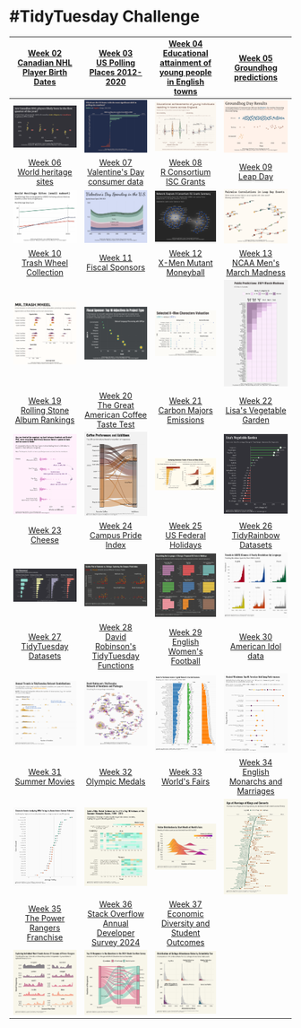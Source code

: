 # #TidyTuesday Challenge

|                                                                [Week 02<br>Canadian NHL Player Birth Dates](https://github.com/poncest/tidytuesday/tree/main/2024/Week_02)                                                                 |         [Week 03](https://github.com/poncest/tidytuesday/tree/main/2024/Week_03)[<br>](https://github.com/poncest/tidytuesday/tree/main/2024/Week_02)[US Polling Places 2012-2020](https://github.com/poncest/tidytuesday/tree/main/2024/Week_03)         | [Week 04](https://github.com/poncest/tidytuesday/tree/main/2024/Week_04)[<br>](https://github.com/poncest/tidytuesday/tree/main/2024/Week_02)[Educational attainment of young people in English towns](https://github.com/poncest/tidytuesday/tree/main/2024/Week_04) |     [Week 05](https://github.com/poncest/tidytuesday/tree/main/2024/Week_05)[<br>](https://github.com/poncest/tidytuesday/tree/main/2024/Week_02)[Groundhog predictions](https://github.com/poncest/tidytuesday/tree/main/2024/Week_05)      |
|:----------------:|:----------------:|:-----------------:|:----------------:|
|                                                                                                     ![](Week_02/2024_02.png "Week 02")                                                                                                     |                                                                                                            ![](Week_03/2024_03.png "week 03")                                                                                                             |                                                                                                                  ![](Week_04/2024_04.png "week 04")                                                                                                                   |                                                                                                      ![](Week_05/2024_05.png "week 05")                                                                                                      |
|                                                                      [Week 06<br>World heritage sites](https://github.com/poncest/tidytuesday/tree/main/2024/Week_06)                                                                      |                                                                         [Week 07<br>Valentine's Day consumer data](https://github.com/poncest/tidytuesday/tree/main/2024/Week_07)                                                                         |                                                                                  [Week 08<br>R Consortium ISC Grants](https://github.com/poncest/tidytuesday/tree/main/2024/Week_08)                                                                                  |                                                                             [Week 09<br>Leap Day](https://github.com/poncest/tidytuesday/tree/main/2024/Week_09)                                                                             |
|                                                                                                     ![](Week_06/2024_06.png "week 06")                                                                                                     |                                                                                                            ![](Week_07/2024_07.png "week 07")                                                                                                             |                                                                                                                  ![](Week_08/2024_08.png "week 08")                                                                                                                   |                                                                                                      ![](Week_09/2024_09.png "week 09")                                                                                                      |
|    [Week 10](https://github.com/poncest/tidytuesday/tree/main/2024/Week_10)[<br>](https://github.com/poncest/tidytuesday/tree/main/2024/Week_06)[Trash Wheel Collection](https://github.com/poncest/tidytuesday/tree/main/2024/Week_10)    |               [Week 11](https://github.com/poncest/tidytuesday/tree/main/2024/Week_11)[<br>](https://github.com/poncest/tidytuesday/tree/main/2024/Week_06)[Fiscal Sponsors](https://github.com/poncest/tidytuesday/tree/main/2024/Week_11)               |                 [Week 12](https://github.com/poncest/tidytuesday/tree/main/2024/Week_12)[<br>](https://github.com/poncest/tidytuesday/tree/main/2024/Week_06)[X-Men Mutant Moneyball](https://github.com/poncest/tidytuesday/tree/main/2024/Week_12)                  |                                                                     [Week 13<br>NCAA Men's March Madness](https://github.com/poncest/tidytuesday/tree/main/2024/Week_13)                                                                     |
|                                                                                                     ![](Week_10/2024_10.png "week 10")                                                                                                     |                                                                                                            ![](Week_11/2024_11.png "week 11")                                                                                                             |                                                                                                                  ![](Week_12/2024_12.png "week 12")                                                                                                                   |                                                                                                      ![](Week_13/2024_13.png "week 13")                                                                                                      |
| [Week 19](https://github.com/poncest/tidytuesday/tree/main/2024/Week_19)[<br>](https://github.com/poncest/tidytuesday/tree/main/2024/Week_06)[Rolling Stone Album Rankings](https://github.com/poncest/tidytuesday/tree/main/2024/Week_19) |    [Week 20](https://github.com/poncest/tidytuesday/tree/main/2024/Week_20)[<br>](https://github.com/poncest/tidytuesday/tree/main/2024/Week_06)[The Great American Coffee Taste Test](https://github.com/poncest/tidytuesday/tree/main/2024/Week_20)     |                 [Week 21](https://github.com/poncest/tidytuesday/tree/main/2024/Week_21)[<br>](https://github.com/poncest/tidytuesday/tree/main/2024/Week_06)[Carbon Majors Emissions](https://github.com/poncest/tidytuesday/tree/main/2024/Week_21)                 |    [Week 22](https://github.com/poncest/tidytuesday/tree/main/2024/Week_22)[<br>](https://github.com/poncest/tidytuesday/tree/main/2024/Week_06)[Lisa's Vegetable Garden](https://github.com/poncest/tidytuesday/tree/main/2024/Week_22)     |
|                                                                                                     ![](Week_19/2024_19.png "week 19")                                                                                                     |                                                                                                            ![](Week_20/2024_20.png "week 20")                                                                                                             |                                                                                                                  ![](Week_21/2024_21.png "week 21")                                                                                                                   |                                                                                                      ![](Week_22/2024_22.png "week 22")                                                                                                      |
|            [Week 23](https://github.com/poncest/tidytuesday/tree/main/2024/Week_23)[<br>](https://github.com/poncest/tidytuesday/tree/main/2024/Week_06)[Cheese](https://github.com/poncest/tidytuesday/tree/main/2024/Week_23)            |             [Week 24](https://github.com/poncest/tidytuesday/tree/main/2024/Week_24)[<br>](https://github.com/poncest/tidytuesday/tree/main/2024/Week_06)[Campus Pride Index](https://github.com/poncest/tidytuesday/tree/main/2024/Week_24)              |                   [Week 25](https://github.com/poncest/tidytuesday/tree/main/2024/Week_25)[<br>](https://github.com/poncest/tidytuesday/tree/main/2024/Week_06)[US Federal Holidays](https://github.com/poncest/tidytuesday/tree/main/2024/Week_25)                   |      [Week 26](https://github.com/poncest/tidytuesday/tree/main/2024/Week_26)[<br>](https://github.com/poncest/tidytuesday/tree/main/2024/Week_06)[TidyRainbow Datasets](https://github.com/poncest/tidytuesday/tree/main/2024/Week_26)      |
|                                                                                                     ![](Week_23/2024_23.png "week 23")                                                                                                     |                                                                                                            ![](Week_24/2024_24.png "week 24")                                                                                                             |                                                                                                                  ![](Week_25/2024_25.png "week 25")                                                                                                                   |                                                                                                      ![](Week_26/2024_26.png "week 26")                                                                                                      |
|     [Week 27](https://github.com/poncest/tidytuesday/tree/main/2024/Week_27)[<br>](https://github.com/poncest/tidytuesday/tree/main/2024/Week_06)[TidyTuesday Datasets](https://github.com/poncest/tidytuesday/tree/main/2024/Week_27)     |   [Week 28](https://github.com/poncest/tidytuesday/tree/main/2024/Week_28)[<br>](https://github.com/poncest/tidytuesday/tree/main/2024/Week_06)[David Robinson's TidyTuesday Functions](https://github.com/poncest/tidytuesday/tree/main/2024/Week_28)    |                [Week 29](https://github.com/poncest/tidytuesday/tree/main/2024/Week_29)[<br>](https://github.com/poncest/tidytuesday/tree/main/2024/Week_06)[English Women's Football](https://github.com/poncest/tidytuesday/tree/main/2024/Week_29)                 |       [Week 30](https://github.com/poncest/tidytuesday/tree/main/2024/Week_30)[<br>](https://github.com/poncest/tidytuesday/tree/main/2024/Week_06)[American Idol data](https://github.com/poncest/tidytuesday/tree/main/2024/Week_30)       |
|                                                                                                     ![](Week_27/2024_27.png "week 27")                                                                                                     |                                                                                                            ![](Week_28/2024_28.png "week 28")                                                                                                             |                                                                                                                  ![](Week_29/2024_29.png "week 29")                                                                                                                   |                                                                                                      ![](Week_30/2024_30.png "Week 30")                                                                                                      |
|        [Week 31](https://github.com/poncest/tidytuesday/tree/main/2024/Week_31)[<br>](https://github.com/poncest/tidytuesday/tree/main/2024/Week_06)[Summer Movies](https://github.com/poncest/tidytuesday/tree/main/2024/Week_31)         |               [Week 32](https://github.com/poncest/tidytuesday/tree/main/2024/Week_32)[<br>](https://github.com/poncest/tidytuesday/tree/main/2024/Week_06)[Olympic Medals](https://github.com/poncest/tidytuesday/tree/main/2024/Week_32)                |                      [Week 33](https://github.com/poncest/tidytuesday/tree/main/2024/Week_33)[<br>](https://github.com/poncest/tidytuesday/tree/main/2024/Week_06)[World's Fairs](https://github.com/poncest/tidytuesday/tree/main/2024/Week_33)                      | [Week 34](https://github.com/poncest/tidytuesday/tree/main/2024/Week_34)[<br>](https://github.com/poncest/tidytuesday/tree/main/2024/Week_06)[English Monarchs and Marriages](https://github.com/poncest/tidytuesday/tree/main/2024/Week_34) |
|                                                                                                     ![](Week_31/2024_31.png "week 31")                                                                                                     |                                                                                                            ![](Week_32/2024_32.png "week 32")                                                                                                             |                                                                                                                  ![](Week_33/2024_33.png "week 33")                                                                                                                   |                                                                                                      ![](Week_34/2024_34.png "Week 34")                                                                                                      |
| [Week 35](https://github.com/poncest/tidytuesday/tree/main/2024/Week_35)[<br>](https://github.com/poncest/tidytuesday/tree/main/2024/Week_06)[The Power Rangers Franchise](https://github.com/poncest/tidytuesday/tree/main/2024/Week_35)  | [Week 36](https://github.com/poncest/tidytuesday/tree/main/2024/Week_36)[<br>](https://github.com/poncest/tidytuesday/tree/main/2024/Week_06)[Stack Overflow Annual Developer Survey 2024](https://github.com/poncest/tidytuesday/tree/main/2024/Week_36) |         [Week 37](https://github.com/poncest/tidytuesday/tree/main/2024/Week_37)[<br>](https://github.com/poncest/tidytuesday/tree/main/2024/Week_06)[Economic Diversity and Student Outcomes](https://github.com/poncest/tidytuesday/tree/main/2024/Week_37)         |                                                                                                                                                                                                                                              |
|                                                                                                     ![](Week_35/2024_35.png "week 35")                                                                                                     |                                                                                                            ![](Week_36/2024_36.png "week 36")                                                                                                             |                                                                                                                  ![](Week_37/2024_37.png "week 37")                                                                                                                   |                                                                                                                                                                                                                                              |
